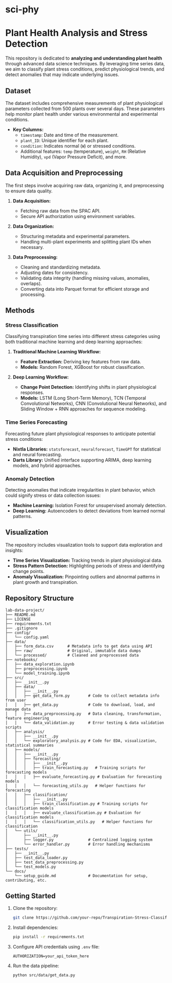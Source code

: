 # sci-phy
# Plant Health Analysis and Stress Detection

This repository is dedicated to **analyzing and understanding plant health** through advanced data science techniques. By leveraging time series data, we aim to classify plant stress conditions, predict physiological trends, and detect anomalies that may indicate underlying issues.

## Dataset

The dataset includes comprehensive measurements of plant physiological parameters collected from 500 plants over several days. These parameters help monitor plant health under various environmental and experimental conditions.

- **Key Columns:**
  - `timestamp`: Date and time of the measurement.
  - `plant_ID`: Unique identifier for each plant.
  - `condition`: Indicates normal (`W`) or stressed conditions.
  - Additional features: `temp` (temperature), `weight`, `RH` (Relative Humidity), `vpd` (Vapor Pressure Deficit), and more.

## Data Acquisition and Preprocessing

The first steps involve acquiring raw data, organizing it, and preprocessing to ensure data quality.

1. **Data Acquisition:**
   - Fetching raw data from the SPAC API.
   - Secure API authorization using environment variables.

2. **Data Organization:**
   - Structuring metadata and experimental parameters.
   - Handling multi-plant experiments and splitting plant IDs when necessary.

3. **Data Preprocessing:**
   - Cleaning and standardizing metadata.
   - Adjusting dates for consistency.
   - Validating data integrity (handling missing values, anomalies, overlaps).
   - Converting data into Parquet format for efficient storage and processing.

## Methods

### Stress Classification

Classifying transpiration time series into different stress categories using both traditional machine learning and deep learning approaches:

1. **Traditional Machine Learning Workflow:**
   - **Feature Extraction:** Deriving key features from raw data.
   - **Models:** Random Forest, XGBoost for robust classification.

2. **Deep Learning Workflow:**
   - **Change Point Detection:** Identifying shifts in plant physiological responses.
   - **Models:** LSTM (Long Short-Term Memory), TCN (Temporal Convolutional Networks), CNN (Convolutional Neural Networks), and Sliding Window + RNN approaches for sequence modeling.

### Time Series Forecasting

Forecasting future plant physiological responses to anticipate potential stress conditions:

- **Nixtla Libraries:** `statsforecast`, `neuralforecast`, `TimeGPT` for statistical and neural forecasting.
- **Darts Library:** Unified interface supporting ARIMA, deep learning models, and hybrid approaches.

### Anomaly Detection

Detecting anomalies that indicate irregularities in plant behavior, which could signify stress or data collection issues:

- **Machine Learning:** Isolation Forest for unsupervised anomaly detection.
- **Deep Learning:** Autoencoders to detect deviations from learned normal patterns.

## Visualization

The repository includes visualization tools to support data exploration and insights:

- **Time Series Visualization:** Tracking trends in plant physiological data.
- **Stress Pattern Detection:** Highlighting periods of stress and identifying change points.
- **Anomaly Visualization:** Pinpointing outliers and abnormal patterns in plant growth and transpiration.



## Repository Structure
```
lab-data-project/
├── README.md
├── LICENSE
├── requirements.txt
├── .gitignore
├── config/
│   └── config.yaml
├── data/
│   ├── form_data.csv      # Metadata info to get data using API
│   ├── raw/               # Original, immutable data dumps
│   └── processed/         # Cleaned and preprocessed data
├── notebooks/
│   ├── data_exploration.ipynb
│   ├── preprocessing.ipynb
│   └── model_training.ipynb
├── src/
│   ├── __init__.py
│   ├── data/
│   │   ├── __init__.py
│   │   ├── get_data_form.py        # Code to collect metadata info from user
│   │   ├── get_data.py             # Code to download, load, and manage data
│   │   ├── data_preprocessing.py   # Data cleaning, transformation, feature engineering
│   │   └── data_validation.py      # Error testing & data validation scripts
│   ├── analysis/
│   │   ├── __init__.py
│   │   └── exploratory_analysis.py # Code for EDA, visualization, statistical summaries
│   ├── models/
│   │   ├── __init__.py
│   │   ├── forecasting/
│   │   │   ├── __init__.py
│   │   │   ├── train_forecasting.py   # Training scripts for forecasting models
│   │   │   ├── evaluate_forecasting.py # Evaluation for forecasting models
│   │   │   └── forecasting_utils.py   # Helper functions for forecasting
│   │   ├── classification/
│   │   │   ├── __init__.py
│   │   │   ├── train_classification.py # Training scripts for classification models
│   │   │   ├── evaluate_classification.py # Evaluation for classification models
│   │   │   └── classification_utils.py   # Helper functions for classification
│   └── utils/
│       ├── __init__.py
│       ├── logger.py               # Centralized logging system
│       └── error_handler.py        # Error handling mechanisms
├── tests/
│   ├── __init__.py
│   ├── test_data_loader.py
│   ├── test_data_preprocessing.py
│   └── test_models.py
└── docs/
    └── setup_guide.md              # Documentation for setup, contributing, etc.
```


## Getting Started

1. Clone the repository:
   ```bash
   git clone https://github.com/your-repo/Transpiration-Stress-Classification.git
   ```
2. Install dependencies:
   ```bash
   pip install -r requirements.txt
   ```
3. Configure API credentials using `.env` file:
   ```env
   AUTHORIZATION=your_api_token_here
   ```
4. Run the data pipeline:
   ```bash
   python src/data/get_data.py
   ```
